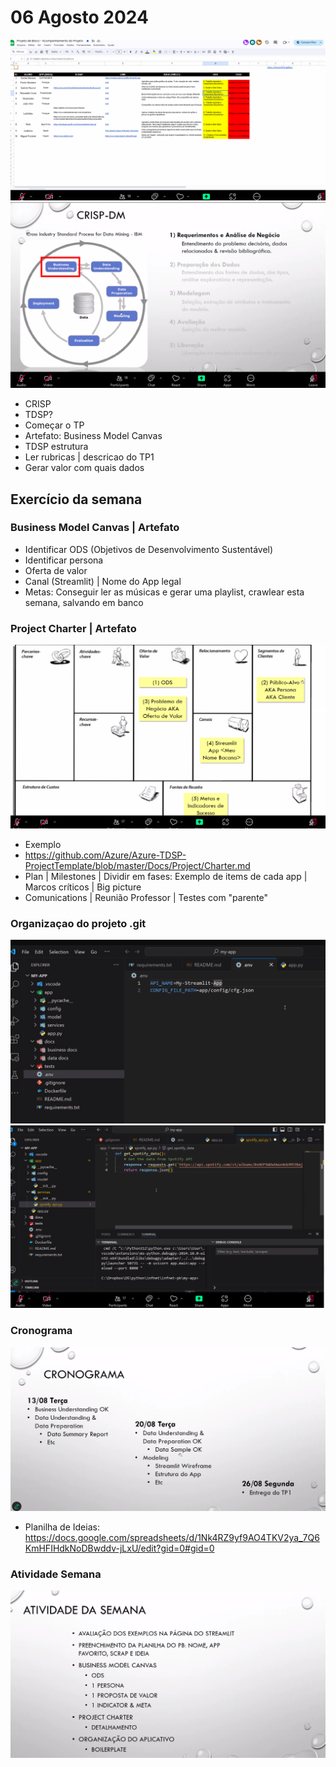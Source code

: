 # 06 Agosto 2024

![Excel](./2024-08-06/02-project-ideais.png)
![Excel](./2024-08-06/01-model.png)

- CRISP
- TDSP?
- Começar o TP
- Artefato: Business Model Canvas
- TDSP estrutura
- Ler rubricas | descricao do TP1
- Gerar valor com quais dados

## Exercício da semana

### Business Model Canvas | Artefato

- Identificar ODS (Objetivos de Desenvolvimento Sustentável)
- Identificar persona
- Oferta de valor
- Canal (Streamlit) | Nome do App legal
- Metas: Conseguir ler as músicas e gerar uma playlist, crawlear esta semana, salvando em banco

### Project Charter | Artefato

![Project Charter](./2024-08-06/04-project-chart.png)

- Exemplo
- https://github.com/Azure/Azure-TDSP-ProjectTemplate/blob/master/Docs/Project/Charter.md
- Plan | Milestones | Dividir em fases: Exemplo de items de cada app | Marcos críticos | Big picture
- Comunications | Reunião Professor | Testes com "parente"


### Organizaçao do projeto .git


![Project Boilerplate](./2024-08-06/project-boilerplate.png)
![Estrutura de Projeto](./2024-08-06/example-structure.png)


### Cronograma

![Cronograma](./2024-08-06/cronograma.png)

- Planilha de Ideias: https://docs.google.com/spreadsheets/d/1Nk4RZ9yf9AO4TKV2ya_7Q6KmHFIHdkNoDBwddv-jLxU/edit?gid=0#gid=0

### Atividade Semana

![Atividade Semana](./2024-08-06/atividade-semana.png)